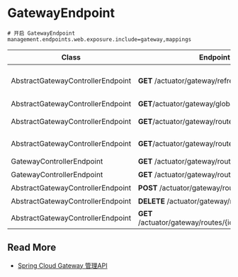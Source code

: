 # GatewayEndpoint



```properties
# 开启 GatewayEndpoint
management.endpoints.web.exposure.include=gateway,mappings
```



| Class                             | Endpoint                                              | 简介                         |
| --------------------------------- | ----------------------------------------------------- | ---------------------------- |
| AbstractGatewayControllerEndpoint | **GET** /actuator/gateway/refresh                     | 发送 RefreshRoutesEvent 事件 |
| AbstractGatewayControllerEndpoint | **GET**/actuator/gateway/globalfilters                | 查看 GlobalFilter            |
| AbstractGatewayControllerEndpoint | **GET**/actuator/gateway/routefilters                 | 查看 GatewayFilterFactory    |
| AbstractGatewayControllerEndpoint | **GET**/actuator/gateway/routepredicates              | 查看 RoutePredicateFactory   |
| GatewayControllerEndpoint         | **GET** /actuator/gateway/routes                      | 查看 所有 Route              |
| GatewayControllerEndpoint         | **GET** /actuator/gateway/routes/{id}                 | 查看 指定 Route              |
| AbstractGatewayControllerEndpoint | **POST** /actuator/gateway/routes/{id}                | 修改 Route                   |
| AbstractGatewayControllerEndpoint | **DELETE** /actuator/gateway/routes/{id}              | 删除 Route                   |
| AbstractGatewayControllerEndpoint | **GET** /actuator/gateway/routes/{id}/combinedfilters |                              |



## Read More

- [Spring Cloud Gateway 管理API](https://www.cnblogs.com/wgslucky/p/11758958.html)